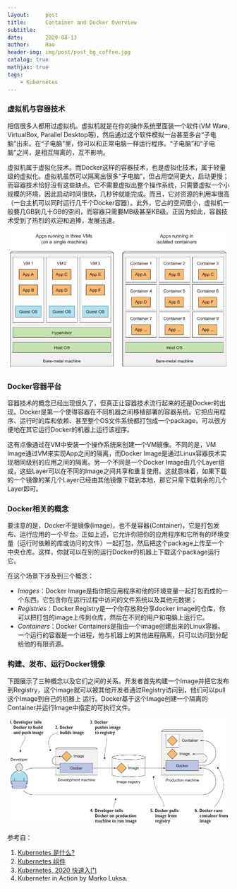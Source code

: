 ```yaml
---
layout:     post
title:      Container and Docker Overview
subtitle:   
date:       2020-08-13
author:     Hao
header-img: img/post/post_bg_coffee.jpg
catalog: true
mathjax: true
tags:
    - Kubernetes
---
```


### 虚拟机与容器技术

相信很多人都用过虚拟机。虚拟机就是在你的操作系统里面装一个软件(VM Ware, VirtualBox, Parallel Desktop等)，然后通过这个软件模拟一台甚至多台“子电脑”出来。在“子电脑”里，你可以和正常电脑一样运行程序。“子电脑”和“子电脑”之间，是相互隔离的，互不影响。

虚拟机属于虚拟化技术。而Docker这样的容器技术，也是虚拟化技术，属于轻量级的虚拟化。虚拟机虽然可以隔离出很多“子电脑”，但占用空间更大，启动更慢；\
而容器技术恰好没有这些缺点。它不需要虚拟出整个操作系统，只需要虚拟一个小规模的环境，因此启动时间很快，几秒钟就能完成。而且，它对资源的利用率很高（一台主机可以同时运行几千个Docker容器）。此外，它占的空间很小，虚拟机一般要几GB到几十GB的空间，而容器只需要MB级甚至KB级。正因为如此，容器技术受到了热烈的欢迎和追捧，发展迅速。

![img](/img/post/post_VMvsContainer.png)

### Docker容器平台

容器技术的概念已经出现很久了，但真正让容器技术流行起来的还是Docker的出现。Docker是第一个使得容器在不同机器之间移植部署的容器系统。它把应用程序、运行时的库和依赖、甚至整个OS文件系统都打包成一个package，可以很方便地在其它运行Docker的机器上运行该程序。

这有点像通过在VM中安装一个操作系统来创建一个VM镜像。不同的是，VM Image通过VM来实现App之间的隔离，而Docker Image是通过Linux容器技术实现相同级别的应用之间的隔离。另一个不同是一个Docker Image由几个Layer组成，这些Layer可以在不同的Image之间共享和重复使用。这就意味着，如果下载的一个镜像的某几个Layer已经由其他镜像下载到本地，那它只需下载剩余的几个Layer即可。

### Docker相关的概念

要注意的是，Docker不是镜像(Image)，也不是容器(Container)，它是打包发布、运行应用的一个平台。正如上述，它允许你把你的应用程序和它所有的环境变量（运行时依赖的库或访问的文件）一起打包，然后把这个package上传至一个中央仓库。这样，你就可以在别的运行Docker的机器上下载这个package运行它。

在这个场景下涉及到三个概念：
+ *Images*：Docker Image是指你把应用程序和他的环境变量一起打包而成的一个东西。它包含你在运行过程中访问的文件系统以及其他元数据；
+ *Registries*：Docker Registry是一个你存放和分享docker image的仓库，你可以把打包的image上传到仓库，然后在不同的用户和电脑上运行它。
+ *Containers*：Docker Containers是指由一个image创建出来的Linux容器。一个运行的容器是一个进程，他与机器上的其他进程隔离，只可以访问到分配给他的有限资源。

### 构建、发布、运行Docker镜像

下图展示了三种概念以及它们之间的关系。开发者首先构建一个Image并把它发布到Registry，这个image就可以被其他开发者通过Registry访问到，他们可以pull这个Image到自己的机器上   运行。Docker基于这个Image创建一个隔离的Container并运行Image中指定的可执行文件。

![img](/img/post/post_dockerFlow.png)

参考自：
1. [Kubernetes 是什么?](https://kubernetes.io/zh/docs/concepts/overview/what-is-kubernetes/)
2. [Kubernetes 组件](https://kubernetes.io/zh/docs/concepts/overview/components/)
3. [Kubernetes, 2020 快速入门](https://zhuanlan.zhihu.com/p/100644716)
4. Kuberneter in Action by Marko Luksa.

